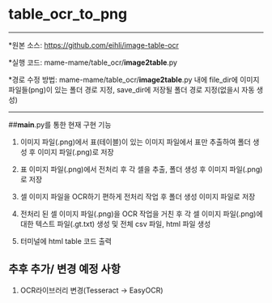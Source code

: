 # table_ocr_to_png
***
*원본 소스: <https://github.com/eihli/image-table-ocr>

*실행 코드: mame-mame/table_ocr/__image2table__.py

*경로 수정 방법: mame-mame/table_ocr/__image2table__.py 내에 file_dir에 이미지파일들(png)이 있는 폴더 경로 지정, save_dir에 저장될 폴더 경로 지정(없을시 자동 생성)
***

##__main__.py를 통한 현재 구현 기능

1. 이미지 파일(.png)에서 표(테이블)이 있는 이미지 파일에서 표만 추출하여 폴더 생성 후 이미지 파일(.png)로 저장

2. 표 이미지 파일(.png)에서 전처리 후 각 셀을 추출, 폴더 생성 후 이미지 파일(.png)로 저장

3. 셀 이미지 파일을 OCR하기 편하게 전처리 작업 후 폴더 생성 이미지 파일로 저장

4. 전처리 된 셀 이미지 파일(.png)을 OCR 작업을 거친 후 각 셀 이미지 파일(.png)에 대한 텍스트 파일(.gt.txt) 생성 및 전체 csv 파일, html 파일 생성

5. 터미널에 html table 코드 출력



## 추후 추가/ 변경 예정 사항
1. OCR라이브러리 변경(Tesseract -> EasyOCR)
